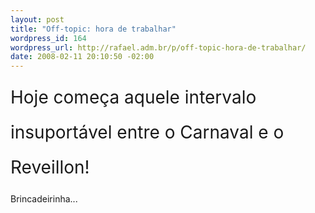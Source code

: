 ```yaml
--- 
layout: post
title: "Off-topic: hora de trabalhar"
wordpress_id: 164
wordpress_url: http://rafael.adm.br/p/off-topic-hora-de-trabalhar/
date: 2008-02-11 20:10:50 -02:00
---
```

<span style="font-size: 2em; line-height: 2em">Hoje começa aquele intervalo insuportável entre o Carnaval e o Reveillon!</span>

Brincadeirinha...

